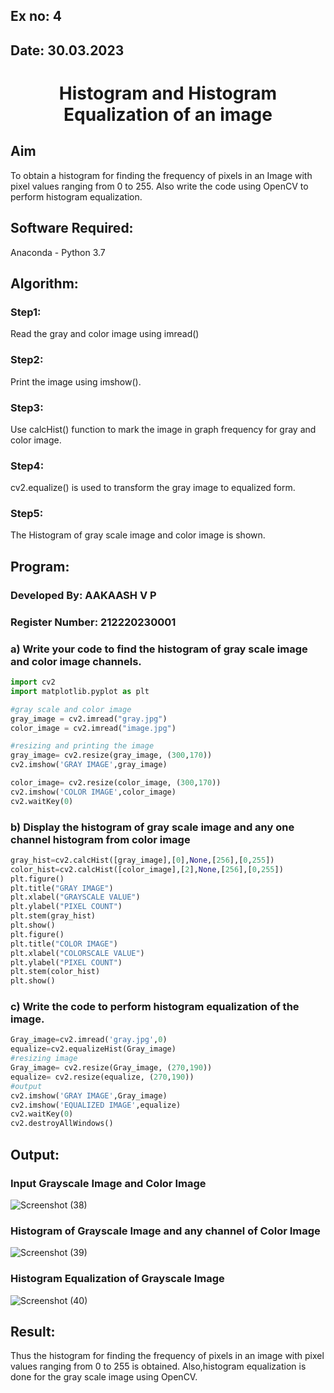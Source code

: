## Ex no: 4
## Date: 30.03.2023
# <p align="center">Histogram and Histogram Equalization of an image</p>
## Aim
To obtain a histogram for finding the frequency of pixels in an Image with pixel values ranging from 0 to 255. Also write the code using OpenCV to perform histogram equalization.

## Software Required:
Anaconda - Python 3.7

## Algorithm:
### Step1: 
Read the gray and color image using imread() 


### Step2:
Print the image using imshow().

### Step3:
Use calcHist() function to mark the image in graph frequency for gray and color image.

### Step4:
cv2.equalize() is used to transform the gray image to equalized form.

### Step5:
The Histogram of gray scale image and color image is shown.

## Program:
### Developed By: AAKAASH V P
### Register Number: 212220230001

### a) Write your code to find the histogram of gray scale image and color image channels.
```python
import cv2
import matplotlib.pyplot as plt 

#gray scale and color image  
gray_image = cv2.imread("gray.jpg")
color_image = cv2.imread("image.jpg")

#resizing and printing the image 
gray_image= cv2.resize(gray_image, (300,170))
cv2.imshow('GRAY IMAGE',gray_image)

color_image= cv2.resize(color_image, (300,170))
cv2.imshow('COLOR IMAGE',color_image)
cv2.waitKey(0)
```

### b) Display the histogram of gray scale image and any one channel histogram from color image
```python
gray_hist=cv2.calcHist([gray_image],[0],None,[256],[0,255])
color_hist=cv2.calcHist([color_image],[2],None,[256],[0,255])
plt.figure()
plt.title("GRAY IMAGE")
plt.xlabel("GRAYSCALE VALUE")
plt.ylabel("PIXEL COUNT")
plt.stem(gray_hist)
plt.show()
plt.figure()
plt.title("COLOR IMAGE")
plt.xlabel("COLORSCALE VALUE")
plt.ylabel("PIXEL COUNT")
plt.stem(color_hist)
plt.show()
```

### c) Write the code to perform histogram equalization of the image. 
```python
Gray_image=cv2.imread('gray.jpg',0)
equalize=cv2.equalizeHist(Gray_image)
#resizing image 
Gray_image= cv2.resize(Gray_image, (270,190))
equalize= cv2.resize(equalize, (270,190))
#output
cv2.imshow('GRAY IMAGE',Gray_image)
cv2.imshow('EQUALIZED IMAGE',equalize)
cv2.waitKey(0)
cv2.destroyAllWindows()
```
## Output:

### Input Grayscale Image and Color Image

![Screenshot (38)](https://user-images.githubusercontent.com/75234588/165124858-57853b10-627a-46d1-84ac-5da4a5a661c8.png)




### Histogram of Grayscale Image and any channel of Color Image


![Screenshot (39)](https://user-images.githubusercontent.com/75234588/165124887-47f2d3dc-2d86-4929-84f7-7628d28deb56.png)




### Histogram Equalization of Grayscale Image

![Screenshot (40)](https://user-images.githubusercontent.com/75234588/165124897-530a4fe6-02f0-4c28-8efe-15d49944ab4d.png)





## Result: 
Thus the histogram for finding the frequency of pixels in an image with pixel values ranging from 0 to 255 is obtained. Also,histogram equalization is done for the gray scale image using OpenCV.
